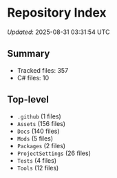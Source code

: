 # Repository Index

_Updated_: 2025-08-31 03:31:54 UTC

## Summary
- Tracked files: 357
- C# files: 10

## Top-level
- `.github` (1 files)
- `Assets` (156 files)
- `Docs` (140 files)
- `Mods` (5 files)
- `Packages` (2 files)
- `ProjectSettings` (26 files)
- `Tests` (4 files)
- `Tools` (12 files)
